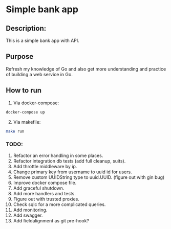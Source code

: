# Simple bank app

## Description:
This is a simple bank app with API.

## Purpose
Refresh my knowledge of Go and also get more understanding and practice of building a web service in Go.

## How to run
1. Via docker-compose:
```bash
docker-compose up
```
2. Via makefile:
```bash
make run
```

### TODO:
1. Refactor an error handling in some places.
2. Refactor integration db tests (add full cleanup, suits).
3. Add throttle middleware by ip.
4. Change primary key from username to uuid id for users.
5. Remove custom UUIDString type to uuid.UUID. (figure out with gin bug)
6. Improve docker compose file.
7. Add graceful shutdown.
8. Add more handlers and tests.
9. Figure out with trusted proxies.
10. Check sqlc for a more complicated queries.
11. Add monitoring.
12. Add swagger.
13. Add fieldalignment as git pre-hook?
